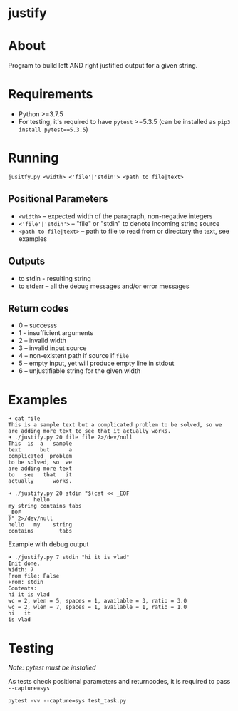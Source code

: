 justify
=======

# About

Program to build left AND right justified output for a given string.


# Requirements

* Python >=3.7.5
* For testing, it's required to have `pytest` >=5.3.5 (can be installed as `pip3 install pytest==5.3.5`)


# Running

`jusitfy.py <width> <'file'|'stdin'> <path to file|text>`

## Positional Parameters

* `<width>` – expected width of the paragraph, non-negative integers
* `<'file'|'stdin'>` – "file" or "stdin" to denote incoming string source
* `<path to file|text>` – path to file to read from or directory the text, see examples

## Outputs

* to stdin - resulting string
* to stderr – all the debug messages and/or error messages

## Return codes

* 0 – successs
* 1 - insufficient arguments
* 2 – invalid width
* 3 – invalid input source
* 4 – non-existent path if source if `file`
* 5 – empty input, yet will produce empty line in stdout
* 6 – unjustifiable string for the given width

# Examples

```
➜ cat file
This is a sample text but a complicated problem to be solved, so we are adding more text to see that it actually works.
➜ ./justify.py 20 file file 2>/dev/null
This  is  a   sample
text      but      a
complicated  problem
to be solved, so  we
are adding more text
to   see   that   it
actually      works.
```

```
➜ ./justify.py 20 stdin "$(cat << _EOF
        hello
my string contains tabs
_EOF
)" 2>/dev/null
hello   my    string
contains        tabs
```

Example with debug output
```
➜ ./justify.py 7 stdin "hi it is vlad"
Init done.
Width: 7
From file: False
From: stdin
Contents:
hi it is vlad
wc = 2, wlen = 5, spaces = 1, available = 3, ratio = 3.0
wc = 2, wlen = 7, spaces = 1, available = 1, ratio = 1.0
hi   it
is vlad
```

# Testing

*Note: pytest must be installed*

As tests check positional parameters and returncodes, it is required to pass `--capture=sys`

`pytest -vv --capture=sys test_task.py`

